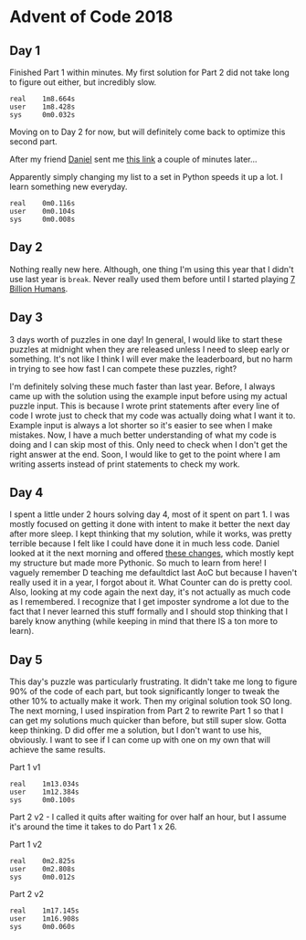 # Advent of Code 2018

## Day 1

Finished Part 1 within minutes. My first solution for Part 2 did not take long to figure out either, but incredibly slow.

    real    1m8.664s
    user    1m8.428s
    sys     0m0.032s

Moving on to Day 2 for now, but will definitely come back to optimize this second part.

After my friend [Daniel](https://github.com/ephemient) sent me [this link](https://www.reddit.com/comments/a2ajyv) a couple of minutes later...

Apparently simply changing my list to a set in Python speeds it up a lot. I learn something new everyday.

    real    0m0.116s
    user    0m0.104s
    sys     0m0.008s

## Day 2

Nothing really new here. Although, one thing I'm using this year that I didn't use last year is `break`. Never really used them before until I started playing [7 Billion Humans](https://tomorrowcorporation.com/7billionhumans).

## Day 3

3 days worth of puzzles in one day! In general, I would like to start these puzzles at midnight when they are released unless I need to sleep early or something. It's not like I think I will ever make the leaderboard, but no harm in trying to see how fast I can compete these puzzles, right? 

I'm definitely solving these much faster than last year. Before, I always came up with the solution using the example input before using my actual puzzle input. This is because I wrote print statements after every line of code I wrote just to check that my code was actually doing what I want it to. Example input is always a lot shorter so it's easier to see when I make mistakes. Now, I have a much better understanding of what my code is doing and I can skip most of this. Only need to check when I don't get the right answer at the end. Soon, I would like to get to the point where I am writing asserts instead of print statements to check my work.

## Day 4

I spent a little under 2 hours solving day 4, most of it spent on part 1. I was mostly focused on getting it done with intent to make it better the next day after more sleep. I kept thinking that my solution, while it works, was pretty terrible because I felt like I could have done it in much less code. Daniel looked at it the next morning and offered [these changes](https://github.com/ephemient/AoC-2018/blob/patch-1/day4.py), which mostly kept my structure but made more Pythonic. So much to learn from here! I vaguely remember D teaching me defaultdict last AoC but because I haven't really used it in a year, I forgot about it. What Counter can do is pretty cool. Also, looking at my code again the next day, it's not actually as much code as I remembered. I recognize that I get imposter syndrome a lot due to the fact that I never learned this stuff formally and I should stop thinking that I barely know anything (while keeping in mind that there IS a ton more to learn).

## Day 5

This day's puzzle was particularly frustrating. It didn't take me long to figure 90% of the code of each part, but took significantly longer to tweak the other 10% to actually make it work. Then my original solution took SO long. The next morning, I used inspiration from Part 2 to rewrite Part 1 so that I can get my solutions much quicker than before, but still super slow. Gotta keep thinking. D did offer me a solution, but I don't want to use his, obviously. I want to see if I can come up with one on my own that will achieve the same results.

Part 1 v1

    real    1m13.034s
    user    1m12.384s
    sys     0m0.100s

Part 2 v2 - I called it quits after waiting for over half an hour, but I assume it's around the time it takes to do Part 1 x 26.

Part 1 v2

    real    0m2.825s
    user    0m2.808s
    sys     0m0.012s

Part 2 v2

    real    1m17.145s
    user    1m16.908s
    sys     0m0.060s
